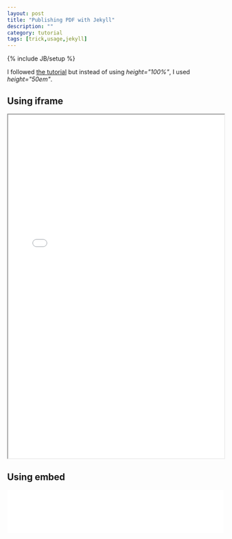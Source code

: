 ```yaml
---
layout: post
title: "Publishing PDF with Jekyll"
description: ""
category: tutorial
tags: [trick,usage,jekyll]
---
```

{% include JB/setup %}

I followed [the tutorial](http://jamesonzimmer.com/simple-pdf-embed-for-jekyll/) but instead of using *height="100%"*, I used *height="50em"*.

## Using iframe

<iframe src="/pdf/brain_in_a_vat.pdf" width="100%" height="800rem">
This browser does not support PDFs. Please download the PDF to view it: <a href="/pdf/brain_in_a_vat.pdf">Download PDF</a>
</iframe>

## Using embed

<embed src="/pdf/brain_in_a_vat.pdf" type="application/pdf" width="100%" height="100em">